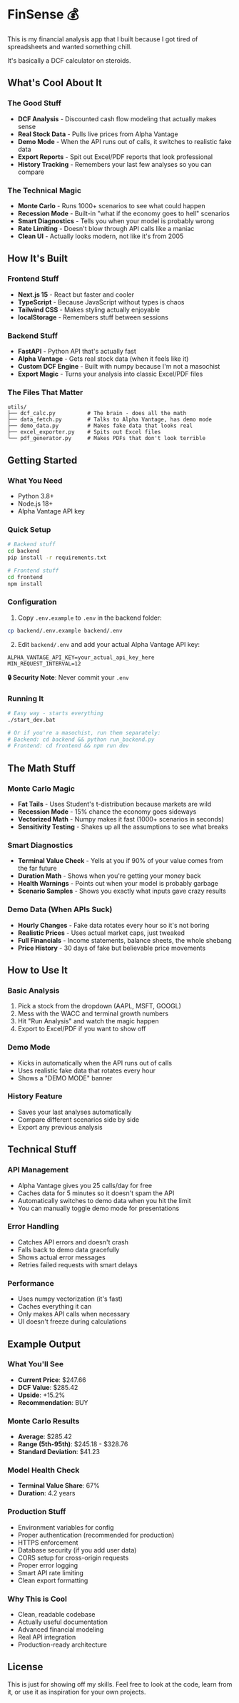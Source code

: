 # FinSense 💰

This is my financial analysis app that I built because I got tired of spreadsheets and wanted something chill.

It's basically a DCF calculator on steroids.

## What's Cool About It

### The Good Stuff
- **DCF Analysis** - Discounted cash flow modeling that actually makes sense
- **Real Stock Data** - Pulls live prices from Alpha Vantage 
- **Demo Mode** - When the API runs out of calls, it switches to realistic fake data
- **Export Reports** - Spit out Excel/PDF reports that look professional
- **History Tracking** - Remembers your last few analyses so you can compare

### The Technical Magic
- **Monte Carlo** - Runs 1000+ scenarios to see what could happen
- **Recession Mode** - Built-in "what if the economy goes to hell" scenarios
- **Smart Diagnostics** - Tells you when your model is probably wrong
- **Rate Limiting** - Doesn't blow through API calls like a maniac
- **Clean UI** - Actually looks modern, not like it's from 2005

## How It's Built

### Frontend Stuff
- **Next.js 15** - React but faster and cooler
- **TypeScript** - Because JavaScript without types is chaos
- **Tailwind CSS** - Makes styling actually enjoyable
- **localStorage** - Remembers stuff between sessions

### Backend Stuff
- **FastAPI** - Python API that's actually fast
- **Alpha Vantage** - Gets real stock data (when it feels like it)
- **Custom DCF Engine** - Built with numpy because I'm not a masochist
- **Export Magic** - Turns your analysis into classic Excel/PDF files

### The Files That Matter
```
utils/
├── dcf_calc.py          # The brain - does all the math
├── data_fetch.py        # Talks to Alpha Vantage, has demo mode
├── demo_data.py         # Makes fake data that looks real
├── excel_exporter.py    # Spits out Excel files
└── pdf_generator.py     # Makes PDFs that don't look terrible
```

## Getting Started

### What You Need
- Python 3.8+ 
- Node.js 18+ 
- Alpha Vantage API key

### Quick Setup
```bash
# Backend stuff
cd backend
pip install -r requirements.txt

# Frontend stuff  
cd frontend
npm install
```

### Configuration
1. Copy `.env.example` to `.env` in the backend folder:
```bash
cp backend/.env.example backend/.env
```

2. Edit `backend/.env` and add your actual Alpha Vantage API key:
```env
ALPHA_VANTAGE_API_KEY=your_actual_api_key_here
MIN_REQUEST_INTERVAL=12
```

**🔒 Security Note**: Never commit your `.env` 

### Running It
```bash
# Easy way - starts everything
./start_dev.bat

# Or if you're a masochist, run them separately:
# Backend: cd backend && python run_backend.py
# Frontend: cd frontend && npm run dev
```

## The Math Stuff

### Monte Carlo Magic
- **Fat Tails** - Uses Student's t-distribution because markets are wild
- **Recession Mode** - 15% chance the economy goes sideways
- **Vectorized Math** - Numpy makes it fast (1000+ scenarios in seconds)
- **Sensitivity Testing** - Shakes up all the assumptions to see what breaks

### Smart Diagnostics
- **Terminal Value Check** - Yells at you if 90% of your value comes from the far future
- **Duration Math** - Shows when you're getting your money back
- **Health Warnings** - Points out when your model is probably garbage
- **Scenario Samples** - Shows you exactly what inputs gave crazy results

### Demo Data (When APIs Suck)
- **Hourly Changes** - Fake data rotates every hour so it's not boring
- **Realistic Prices** - Uses actual market caps, just tweaked
- **Full Financials** - Income statements, balance sheets, the whole shebang
- **Price History** - 30 days of fake but believable price movements

## How to Use It

### Basic Analysis
1. Pick a stock from the dropdown (AAPL, MSFT, GOOGL)
2. Mess with the WACC and terminal growth numbers
3. Hit "Run Analysis" and watch the magic happen
4. Export to Excel/PDF if you want to show off

### Demo Mode
- Kicks in automatically when the API runs out of calls
- Uses realistic fake data that rotates every hour
- Shows a "DEMO MODE" banner 

### History Feature
- Saves your last analyses automatically
- Compare different scenarios side by side
- Export any previous analysis

## Technical Stuff

### API Management
- Alpha Vantage gives you 25 calls/day for free
- Caches data for 5 minutes so it doesn't spam the API
- Automatically switches to demo data when you hit the limit
- You can manually toggle demo mode for presentations

### Error Handling
- Catches API errors and doesn't crash
- Falls back to demo data gracefully
- Shows actual error messages 
- Retries failed requests with smart delays

### Performance
- Uses numpy vectorization (it's fast)
- Caches everything it can
- Only makes API calls when necessary
- UI doesn't freeze during calculations

## Example Output

### What You'll See
- **Current Price**: $247.66
- **DCF Value**: $285.42
- **Upside**: +15.2%
- **Recommendation**: BUY

### Monte Carlo Results
- **Average**: $285.42
- **Range (5th-95th)**: $245.18 - $328.76
- **Standard Deviation**: $41.23

### Model Health Check
- **Terminal Value Share**: 67%
- **Duration**: 4.2 years


### Production Stuff
- Environment variables for config
- Proper authentication (recommended for production)
- HTTPS enforcement
- Database security (if you add user data)
- CORS setup for cross-origin requests
- Proper error logging
- Smart API rate limiting
- Clean export formatting

### Why This is Cool
- Clean, readable codebase
- Actually useful documentation
- Advanced financial modeling
- Real API integration
- Production-ready architecture

## License

This is just for showing off my skills. Feel free to look at the code, learn from it, or use it as inspiration for your own projects.

